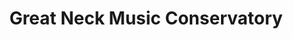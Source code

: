 ---
title: "Great Neck Music Conservatory"
url: /great-neck/great-neck-music-conservatory/
shop: musical instrument
---